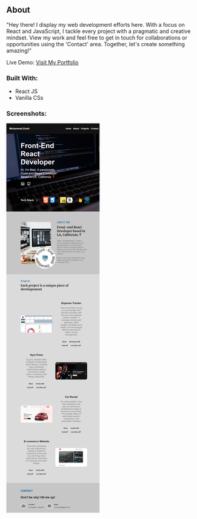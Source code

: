 ## About

"Hey there! I display my web development efforts here. With a focus on React and JavaScript, I tackle every project with a pragmatic and creative mindset. View my work and feel free to get in touch for collaborations or opportunities using the 'Contact' area. Together, let's create something amazing!"

Live Demo: [Visit My Portfolio](http://www.yourportfolio.com)

### Built With:
* React JS
* Vanilla CSs

### Screenshots:
![Portfolio Page](./src/images/readme/portfolio-ss.png)
